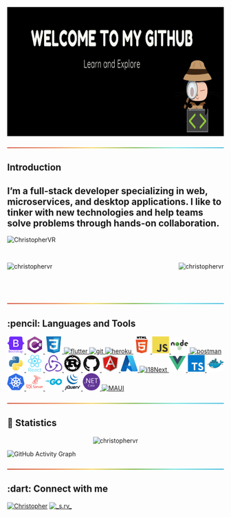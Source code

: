 
<img align="center" alt="Coding" height="300" width="1600" src="https://github.com/ChristopherVR/ChristopherVR/blob/main/welcome-black.png">

![-----------------------------------------------------](https://github.com/ChristopherVR/ChristopherVR/blob/main/rainbow.png)

<h2 align="left"> Introduction</h2>

<h2>I’m a full-stack developer specializing in web, microservices, and desktop applications. I like to tinker with new technologies and help teams solve problems through hands-on collaboration.</h2>
<p align="left"> <img src="https://komarev.com/ghpvc/?username=christophervr&label=Profile%20views&color=0e75b6&style=flat" alt="ChristopherVR" /> </p>

<br>
<p>
<img align="left" src="https://github-readme-stats.vercel.app/api/top-langs?username=christophervr&show_icons=true&locale=en&layout=compact" alt="christophervr" />
<img align="right" src="https://github-readme-stats.vercel.app/api?username=christophervr&show_icons=true&locale=en" alt="christophervr" />
</p>
<br><br> <br>
<br>

![-----------------------------------------------------](https://github.com/ChristopherVR/ChristopherVR/blob/main/rainbow.png)

<h2 align="left"> :pencil: Languages and Tools</h2>
<!-- Bootstrap -->
</a> <a href="https://getbootstrap.com" target="_blank"> <img src="https://raw.githubusercontent.com/devicons/devicon/master/icons/bootstrap/bootstrap-plain-wordmark.svg" alt="bootstrap" width="40" height="40"/> </a>
<!-- CSharp  -->
<a href="https://learn.microsoft.com/en-us/dotnet/csharp/tour-of-csharp/" target="_blank"> <img src="https://github.com/devicons/devicon/blob/master/icons/csharp/csharp-original.svg" alt="c" width="40" height="40"/> </a> 
<!-- CSS -->
<a href="https://www.w3schools.com/css/" target="_blank"> <img src="https://github.com/devicons/devicon/blob/master/icons/css3/css3-original.svg" alt="css3" width="40" height="40"/> </a>
<!-- Flutter -->
<a href="https://flutter.dev" target="_blank"> <img src="https://www.vectorlogo.zone/logos/flutterio/flutterio-icon.svg" alt="flutter" width="40" height="40"/> </a>
<!-- Git -->
<a href="https://git-scm.com/" target="_blank"> <img src="https://www.vectorlogo.zone/logos/git-scm/git-scm-icon.svg" alt="git" width="40" height="40"/> </a> <a href="https://heroku.com" target="_blank"> <img src="https://www.vectorlogo.zone/logos/heroku/heroku-icon.svg" alt="heroku" width="40" height="40"/> </a>
<!-- W3 -->
<a href="https://www.w3.org/html/" target="_blank"> <img src="https://raw.githubusercontent.com/devicons/devicon/master/icons/html5/html5-original-wordmark.svg" alt="html5" width="40" height="40"/>
<!-- JavaScript  -->
<a href="https://developer.mozilla.org/en-US/docs/Web/JavaScript" target="_blank"> <img src="https://raw.githubusercontent.com/devicons/devicon/master/icons/javascript/javascript-original.svg" alt="javascript" width="40" height="40"/> </a> 
<!-- NodeJS -->
<a href="https://nodejs.org" target="_blank"> <img src="https://raw.githubusercontent.com/devicons/devicon/master/icons/nodejs/nodejs-original-wordmark.svg" alt="nodejs" width="40" height="40"/> </a>
<!-- Postman  -->
<a href="https://postman.com" target="_blank"> <img src="https://www.vectorlogo.zone/logos/getpostman/getpostman-icon.svg" alt="postman" width="40" height="40"/> </a> 
<!-- Python   -->
<a href="https://www.python.org" target="_blank"> <img src="https://raw.githubusercontent.com/devicons/devicon/master/icons/python/python-original.svg" alt="python" width="40" height="40"/> </a>
<!-- ReactJS  -->
<a href="https://reactjs.org/" target="_blank" rel="noreferrer"> <img src="https://raw.githubusercontent.com/devicons/devicon/master/icons/react/react-original-wordmark.svg" alt="react" width="40" height="40"/> </a>
<!-- Redux  -->
<a href="https://redux.js.org" target="_blank" rel="noreferrer"> <img src="https://raw.githubusercontent.com/devicons/devicon/master/icons/redux/redux-original.svg" alt="redux" width="40" height="40"/> </a>
<!-- Rust  -->
<a href="https://www.rust-lang.org/" target="_blank" rel="noreferrer"> <img src="https://github.com/devicons/devicon/blob/master/icons/rust/rust-original.svg" alt="Rust" width="40" height="40"/> </a>
<!-- Github -->
<a href="https://github.com/" target="_blank" rel="noreferrer"> <img src="https://github.com/devicons/devicon/blob/master/icons/github/github-original.svg" alt="GitHub" width="40" height="40"/> </a>
<!-- Angular -->
<a href="https://angular.io/" target="_blank" rel="noreferrer"> <img src="https://github.com/devicons/devicon/blob/master/icons/angularjs/angularjs-original.svg" alt="Angular" width="40" height="40"/> </a>
<!-- Azure DevOps -->
<a href="https://azure.microsoft.com/en-gb/products/devops/" target="_blank" rel="noreferrer"> <img src="https://github.com/devicons/devicon/blob/master/icons/azure/azure-original.svg" alt="AzureDevops" width="40" height="40"/> </a>
<!-- i18Next  -->
<a href="https://www.i18next.com/" target="_blank" rel="noreferrer"> <img src="https://www.gitbook.com/cdn-cgi/image/width=40,height=40,fit=contain,dpr=1,format=auto/https%3A%2F%2F1143667985-files.gitbook.io%2F~%2Ffiles%2Fv0%2Fb%2Fgitbook-legacy-files%2Fo%2Fspaces%252F-L9iS6Wm2hynS5H9Gj7j%252Favatar.png%3Fgeneration%3D1523462254548780%26alt%3Dmedia" alt="i18Next" width="40" height="40"/> </a>
<!-- VueJS -->
<a href="https://vuejs.org/" target="_blank" rel="noreferrer"> <img src="https://github.com/devicons/devicon/blob/master/icons/vuejs/vuejs-original.svg" alt="VueJS" width="40" height="40"/> </a>
<!-- TypeScript -->
<a href="https://www.typescriptlang.org/" target="_blank" rel="noreferrer"> <img src="https://github.com/devicons/devicon/blob/master/icons/typescript/typescript-original.svg" alt="TypeScript" width="40" height="40"/> </a>
<!-- Docker -->
<a href="https://www.docker.com/" target="_blank" rel="noreferrer"> <img src="https://github.com/devicons/devicon/blob/master/icons/docker/docker-original.svg" alt="Docker" width="40" height="40"/> </a>
<!-- Kubernetes -->
<a href="https://kubernetes.io/" target="_blank" rel="noreferrer"> <img src="https://github.com/devicons/devicon/blob/master/icons/kubernetes/kubernetes-plain.svg" alt="Kubernetes" width="40" height="40"/> </a>
<!-- Microsoft SQL Server -->
<a href="https://www.microsoft.com/en-au/sql-server/sql-server-downloads" target="_blank" rel="noreferrer"> <img src="https://github.com/devicons/devicon/blob/master/icons/microsoftsqlserver/microsoftsqlserver-plain-wordmark.svg" alt="SQL Server" width="40" height="40"/> </a>
<!-- GoLang -->
<a href="https://go.dev/" target="_blank" rel="noreferrer"> <img src="https://github.com/devicons/devicon/blob/master/icons/go/go-original-wordmark.svg" alt="GO Lang" width="40" height="40"/> </a>
<!-- jQuery -->
<a href="https://jquery.com/" target="_blank" rel="noreferrer"> <img src="https://github.com/devicons/devicon/blob/master/icons/jquery/jquery-original-wordmark.svg" alt="jQuery" width="40" height="40"/> </a>
<!-- Dot net Core -->
<a href="https://dotnet.microsoft.com/en-us/download" target="_blank" rel="noreferrer"> <img src="https://github.com/devicons/devicon/blob/master/icons/dotnetcore/dotnetcore-original.svg" alt="DotNetCore" width="40" height="40"/> </a>
<!-- MAUI.NET -->
<a href="https://learn.microsoft.com/en-us/dotnet/maui/what-is-maui?view=net-maui-7.0" target="_blank" rel="noreferrer"> <img src="https://encrypted-tbn0.gstatic.com/images?q=tbn:ANd9GcShhUYi8X_XDri4EpbM_QFWZkNpEetsCKW3-AS9P6J5GiHPWJQIoWYC7qbvrdMNak-RcOI&usqp=CAU" alt="MAUI" width="40" height="40"/> </a> 
<br>

![-----------------------------------------------------](https://github.com/ChristopherVR/ChristopherVR/blob/main/rainbow.png)

<h2 align="left"> 🌵 Statistics</h2>
<p align="center"><img align="center" src="https://github-readme-streak-stats.herokuapp.com/?user=christophervr&" alt="christophervr" /></p> 

![GitHub Activity Graph](https://github-readme-activity-graph.vercel.app/graph?username=ChristopherVR&theme=react-dark)

![-----------------------------------------------------](https://github.com/ChristopherVR/ChristopherVR/blob/main/rainbow.png)

<h2 align="left"> :dart: Connect with me</h2>

<p align="left">
<a href="https://www.linkedin.com/in/christopher-van-rooyen/" target="blank"><img align="center" src="https://cdn.jsdelivr.net/npm/simple-icons@3.0.1/icons/linkedin.svg" alt="Christopher" height="30" width="40" /></a>
<a href="https://instagram.com/christophervryn" target="blank"><img align="center" src="https://cdn.jsdelivr.net/npm/simple-icons@3.0.1/icons/instagram.svg" alt="_s.rv_" height="30" width="40" /></a>
</p>


<!--
**ChristopherVR/ChristopherVR** is a ✨ _special_ ✨ repository because its `README.md` (this file) appears on your GitHub profile.

Here are some ideas to get you started:

- 🔭 I’m currently working on ...
- 🌱 I’m currently learning ...
- 👯 I’m looking to collaborate on ...
- 🤔 I’m looking for help with ...
- 💬 Ask me about ...
- 📫 How to reach me: ...
- 😄 Pronouns: ...
- ⚡ Fun fact: ...
-->
